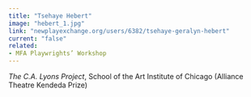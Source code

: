 ```yaml
---
title: "Tsehaye Hebert"
image: "hebert_1.jpg"
link: "newplayexchange.org/users/6382/tsehaye-geralyn-hebert"
current: "false"
related:
- MFA Playwrights’ Workshop
---
```


*The C.A. Lyons Project*, School of the Art Institute of Chicago (Alliance Theatre Kendeda Prize)
